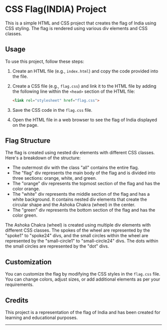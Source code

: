 # CSS Flag(INDIA) Project

This is a simple HTML and CSS project that creates the flag of India using CSS styling. The flag is rendered using various div elements and CSS classes.

## Usage

To use this project, follow these steps:

1. Create an HTML file (e.g., `index.html`) and copy the code provided into the file.
2. Create a CSS file (e.g., `flag.css`) and link it to the HTML file by adding the following line within the `<head>` section of the HTML file:

   ```html
   <link rel="stylesheet" href="flag.css">
   ```

3. Save the CSS code in the `flag.css` file.
4. Open the HTML file in a web browser to see the flag of India displayed on the page.

## Flag Structure

The flag is created using nested div elements with different CSS classes. Here's a breakdown of the structure:

- The outermost div with the class "all" contains the entire flag.
- The "flag" div represents the main body of the flag and is divided into three sections: orange, white, and green.
- The "orange" div represents the topmost section of the flag and has the color orange.
- The "white" div represents the middle section of the flag and has a white background. It contains nested div elements that create the circular shape and the Ashoka Chakra (wheel) in the center.
- The "green" div represents the bottom section of the flag and has the color green.

The Ashoka Chakra (wheel) is created using multiple div elements with different CSS classes. The spokes of the wheel are represented by the "spoke1" to "spoke24" divs, and the small circles within the wheel are represented by the "small-circle1" to "small-circle24" divs. The dots within the small circles are represented by the "dot" divs.

## Customization

You can customize the flag by modifying the CSS styles in the `flag.css` file. You can change colors, adjust sizes, or add additional elements as per your requirements.

## Credits

This project is a representation of the flag of India and has been created for learning and educational purposes.

---
